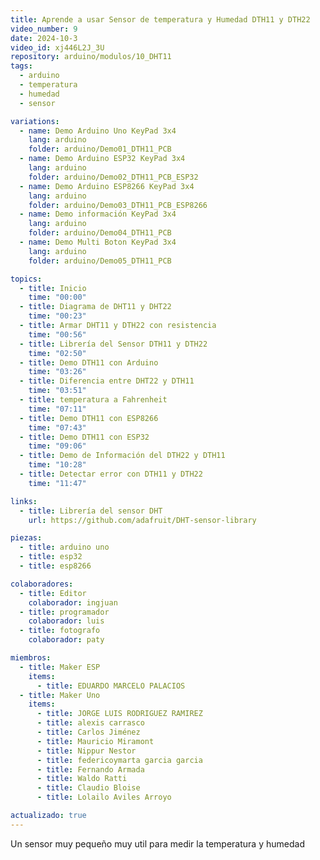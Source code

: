 ```yaml
---
title: Aprende a usar Sensor de temperatura y Humedad DTH11 y DTH22
video_number: 9
date: 2024-10-3
video_id: xj446L2J_3U
repository: arduino/modulos/10_DHT11
tags:
  - arduino
  - temperatura
  - humedad
  - sensor

variations:
  - name: Demo Arduino Uno KeyPad 3x4
    lang: arduino
    folder: arduino/Demo01_DTH11_PCB
  - name: Demo Arduino ESP32 KeyPad 3x4
    lang: arduino
    folder: arduino/Demo02_DTH11_PCB_ESP32
  - name: Demo Arduino ESP8266 KeyPad 3x4
    lang: arduino
    folder: arduino/Demo03_DTH11_PCB_ESP8266 
  - name: Demo información KeyPad 3x4
    lang: arduino
    folder: arduino/Demo04_DTH11_PCB
  - name: Demo Multi Boton KeyPad 3x4
    lang: arduino
    folder: arduino/Demo05_DTH11_PCB

topics:
  - title: Inicio
    time: "00:00"
  - title: Diagrama de DHT11 y DHT22
    time: "00:23"
  - title: Armar DHT11 y DTH22 con resistencia
    time: "00:56"
  - title: Librería del Sensor DTH11 y DTH22
    time: "02:50"
  - title: Demo DTH11 con Arduino
    time: "03:26"
  - title: Diferencia entre DHT22 y DTH11
    time: "03:51"
  - title: temperatura a Fahrenheit
    time: "07:11"
  - title: Demo DTH11 con ESP8266
    time: "07:43"
  - title: Demo DTH11 con ESP32
    time: "09:06"
  - title: Demo de Información del DTH22 y DTH11
    time: "10:28"
  - title: Detectar error con DTH11 y DTH22
    time: "11:47"

links:
  - title: Librería del sensor DHT
    url: https://github.com/adafruit/DHT-sensor-library

piezas:
  - title: arduino uno
  - title: esp32
  - title: esp8266

colaboradores:
  - title: Editor
    colaborador: ingjuan
  - title: programador
    colaborador: luis
  - title: fotografo
    colaborador: paty

miembros:
  - title: Maker ESP
    items:
      - title: EDUARDO MARCELO PALACIOS
  - title: Maker Uno
    items:
      - title: JORGE LUIS RODRIGUEZ RAMIREZ
      - title: alexis carrasco
      - title: Carlos Jiménez
      - title: Mauricio Miramont
      - title: Nippur Nestor
      - title: federicoymarta garcia garcia
      - title: Fernando Armada
      - title: Waldo Ratti
      - title: Claudio Bloise
      - title: Lolailo Aviles Arroyo

actualizado: true
---
```


Un sensor muy pequeño muy util para medir la temperatura y humedad
